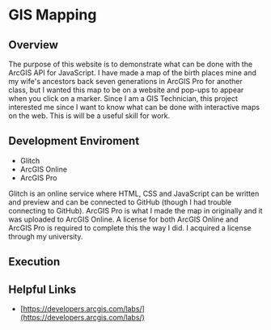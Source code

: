 # GIS Mapping

## Overview

The purpose of this website is to demonstrate what can be done with the ArcGIS API for JavaScript. I have made a map of the birth places mine and my wife's ancestors back seven generations in ArcGIS Pro for another class, but I wanted this map to be on a website and pop-ups to appear when you click on a marker. Since I am a GIS Technician, this project interested me since I want to know what can be done with interactive maps on the web. This is will be a useful skill for work.

## Development Enviroment

* Glitch
* ArcGIS Online
* ArcGIS Pro

Glitch is an online service where HTML, CSS and JavaScript can be written and preview and can be connected to GitHub (though I had trouble connecting to GitHub). ArcGIS Pro is what I made the map in originally and it was uploaded to ArcGIS Online. A license for both ArcGIS Online and ArcGIS Pro is required to complete this the way I did. I acquired a license through my university.

## Execution



## Helpful Links

* [https://developers.arcgis.com/labs/](https://developers.arcgis.com/labs/)
